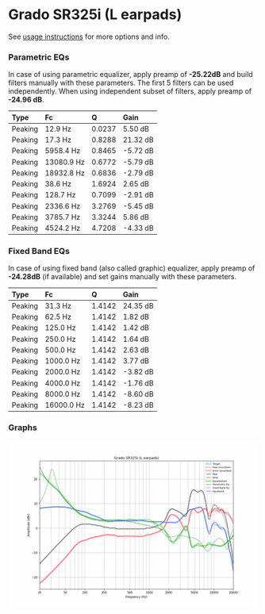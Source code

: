 # Grado SR325i (L earpads)
See [usage instructions](https://github.com/jaakkopasanen/AutoEq#usage) for more options and info.

### Parametric EQs
In case of using parametric equalizer, apply preamp of **-25.22dB** and build filters manually
with these parameters. The first 5 filters can be used independently.
When using independent subset of filters, apply preamp of **-24.96 dB**.

| Type    | Fc         |      Q | Gain     |
|:--------|:-----------|:-------|:---------|
| Peaking | 12.9 Hz    | 0.0237 | 5.50 dB  |
| Peaking | 17.3 Hz    | 0.8288 | 21.32 dB |
| Peaking | 5958.4 Hz  | 0.8465 | -5.72 dB |
| Peaking | 13080.9 Hz | 0.6772 | -5.79 dB |
| Peaking | 18932.8 Hz | 0.6836 | -2.79 dB |
| Peaking | 38.6 Hz    | 1.6924 | 2.65 dB  |
| Peaking | 128.7 Hz   | 0.7099 | -2.91 dB |
| Peaking | 2336.6 Hz  | 3.2769 | -5.45 dB |
| Peaking | 3785.7 Hz  | 3.3244 | 5.86 dB  |
| Peaking | 4524.2 Hz  | 4.7208 | -4.33 dB |

### Fixed Band EQs
In case of using fixed band (also called graphic) equalizer, apply preamp of **-24.28dB**
(if available) and set gains manually with these parameters.

| Type    | Fc         |      Q | Gain     |
|:--------|:-----------|:-------|:---------|
| Peaking | 31.3 Hz    | 1.4142 | 24.35 dB |
| Peaking | 62.5 Hz    | 1.4142 | 1.82 dB  |
| Peaking | 125.0 Hz   | 1.4142 | 1.42 dB  |
| Peaking | 250.0 Hz   | 1.4142 | 1.64 dB  |
| Peaking | 500.0 Hz   | 1.4142 | 2.63 dB  |
| Peaking | 1000.0 Hz  | 1.4142 | 3.77 dB  |
| Peaking | 2000.0 Hz  | 1.4142 | -3.82 dB |
| Peaking | 4000.0 Hz  | 1.4142 | -1.76 dB |
| Peaking | 8000.0 Hz  | 1.4142 | -8.60 dB |
| Peaking | 16000.0 Hz | 1.4142 | -8.23 dB |

### Graphs
![](./Grado%20SR325i%20(L%20earpads).png)
